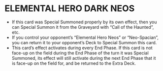 
# ELEMENTAL HERO DARK NEOS

*   If this card was Special Summoned properly by its own effect, then you can Special Summon it from the Graveyard with “Call of the Haunted”, etc.
*   If you control your opponent’s “Elemental Hero Neos” or “Neo-Spacian”, you can return it to your opponent’s Deck to Special Summon this card.
*   This card’s effect activates during every End Phase. If this card is not face-up on the field during the End Phase of the turn it was Special Summoned, its effect will still activate during the next End Phase that it is face-up on the field for, and be returned to the Extra Deck.

  